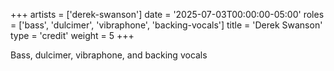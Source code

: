 +++
artists = ['derek-swanson']
date = '2025-07-03T00:00:00-05:00'
roles = ['bass', 'dulcimer', 'vibraphone', 'backing-vocals']
title = 'Derek Swanson'
type = 'credit'
weight = 5
+++

Bass, dulcimer, vibraphone, and backing vocals
